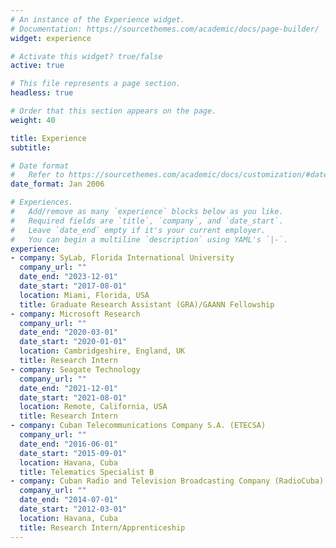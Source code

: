 ```yaml
---
# An instance of the Experience widget.
# Documentation: https://sourcethemes.com/academic/docs/page-builder/
widget: experience

# Activate this widget? true/false
active: true

# This file represents a page section.
headless: true

# Order that this section appears on the page.
weight: 40

title: Experience
subtitle:

# Date format
#   Refer to https://sourcethemes.com/academic/docs/customization/#date-format
date_format: Jan 2006

# Experiences.
#   Add/remove as many `experience` blocks below as you like.
#   Required fields are `title`, `company`, and `date_start`.
#   Leave `date_end` empty if it's your current employer.
#   You can begin a multiline `description` using YAML's `|-`.
experience:
- company: SyLab, Florida International University
  company_url: ""
  date_end: "2023-12-01"
  date_start: "2017-08-01"
  location: Miami, Florida, USA
  title: Graduate Research Assistant (GRA)/GAANN Fellowship
- company: Microsoft Research
  company_url: ""
  date_end: "2020-03-01"
  date_start: "2020-01-01"
  location: Cambridgeshire, England, UK
  title: Research Intern
- company: Seagate Technology
  company_url: ""
  date_end: "2021-12-01"
  date_start: "2021-08-01"
  location: Remote, California, USA
  title: Research Intern
- company: Cuban Telecommunications Company S.A. (ETECSA)
  company_url: ""
  date_end: "2016-06-01"
  date_start: "2015-09-01"
  location: Havana, Cuba
  title: Telematics Specialist B
- company: Cuban Radio and Television Broadcasting Company (RadioCuba)
  company_url: ""
  date_end: "2014-07-01"
  date_start: "2012-03-01"
  location: Havana, Cuba
  title: Research Intern/Apprenticeship
---
```

